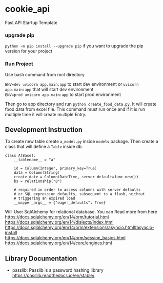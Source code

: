 # cookie_api
Fast API Startup Template

### upgrade pip
`python -m pip install --upgrade pip` if you want to upgrade the pip version for your project

### Run Project
Use bash command from root directory

`ENV=dev uvicorn app.main:app` to start dev environment or `uvicorn app.main:app`  that will start dev environment<br />
`ENV=prod uvicorn app.main:app` to start prod environment <br />

Then go to app directory and run `python create_food_data.py`. It will create food data from excel file. This command must run once and if it is run multiple time it will create multiple Entry.

## Development Instruction
To create new table create `a_model.py` inside `models` package. Then create a class that will define a `Table` inside db.

```
class A(Base):
    __tablename__ = "a"

    id = Column(Integer, primary_key=True)
    data = Column(String)
    create_date = Column(DateTime, server_default=func.now())
    bs = relationship("B")

    # required in order to access columns with server defaults
    # or SQL expression defaults, subsequent to a flush, without
    # triggering an expired load
    __mapper_args__ = {"eager_defaults": True}
```

Will User SqlAlchemy for relational database. You can Read more from here<br />
https://docs.sqlalchemy.org/en/14/orm/tutorial.html<br/>
https://docs.sqlalchemy.org/en/14/dialects/index.html<br/>
https://docs.sqlalchemy.org/en/14/orm/extensions/asyncio.html#asyncio-install<br/>
https://docs.sqlalchemy.org/en/14/orm/session_basics.html<br/>
https://docs.sqlalchemy.org/en/14/core/engines.html<br/>

## Library Documentation
* passlib: Passlib is a password hashing library <br/> https://passlib.readthedocs.io/en/stable/

